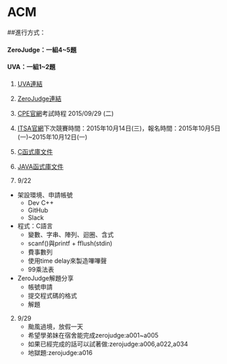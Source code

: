 # ACM
##進行方式：
####  ZeroJudge：一組4~5題
####  UVA：一組1~2題

1. [UVA連結](https://uva.onlinejudge.org/)
2. [ZeroJudge連結](http://www.zerojudge.tw/)
3. [CPE官網](http://cpe.cse.nsysu.edu.tw/newest.php)考試時程 2015/09/29 (二)
4. [ITSA官網](http://e-tutor.itsa.org.tw/e-Tutor/)下次競賽時間：2015年10月14日(三)，報名時間：2015年10月5日(一)~2015年10月12日(一)
5. [C函式庫文件](http://www.cplusplus.com/)
6. [JAVA函式庫文件](http://docs.oracle.com/javase/7/docs/api/)



1. 9/22
  * 架設環境、申請帳號
    * Dev C++
    * GitHub
    * Slack
  * 程式：C語言
    * 變數、字串、陣列、迴圈、含式
    * scanf()與printf + fflush(stdin)
    * 費事數列
    * 使用time delay來製造嗶嗶聲
    * 99乘法表
  * ZeroJudge解題分享
    * 帳號申請
    * 提交程式碼的格式
    * 解題
  　
2. 9/29
   * 颱風過境，放假一天
   * 希望學弟妹在宿舍能完成zerojudge:a001~a005
   * 如果已經完成的話可以試著做:zerojudge:a006,a022,a034
   * 地獄題:zerojudge:a016

